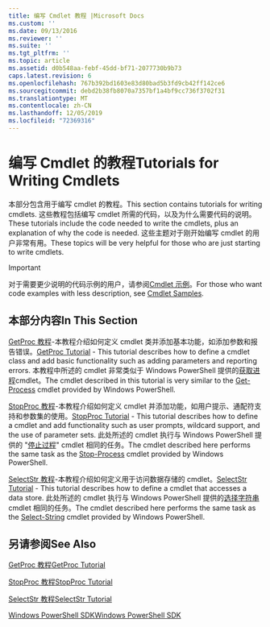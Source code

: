 ```yaml
---
title: 编写 Cmdlet 教程 |Microsoft Docs
ms.custom: ''
ms.date: 09/13/2016
ms.reviewer: ''
ms.suite: ''
ms.tgt_pltfrm: ''
ms.topic: article
ms.assetid: d0b548aa-febf-45dd-bf71-2077730b9b73
caps.latest.revision: 6
ms.openlocfilehash: 767b392bd1603e83d80bad5b3fd9cb42ff142ce6
ms.sourcegitcommit: debd2b38fb8070a7357bf1a4bf9cc736f3702f31
ms.translationtype: MT
ms.contentlocale: zh-CN
ms.lasthandoff: 12/05/2019
ms.locfileid: "72369316"
---
```

# <a name="tutorials-for-writing-cmdlets"></a><span data-ttu-id="9028b-102">编写 Cmdlet 的教程</span><span class="sxs-lookup"><span data-stu-id="9028b-102">Tutorials for Writing Cmdlets</span></span>

<span data-ttu-id="9028b-103">本部分包含用于编写 cmdlet 的教程。</span><span class="sxs-lookup"><span data-stu-id="9028b-103">This section contains tutorials for writing cmdlets.</span></span> <span data-ttu-id="9028b-104">这些教程包括编写 cmdlet 所需的代码，以及为什么需要代码的说明。</span><span class="sxs-lookup"><span data-stu-id="9028b-104">These tutorials include the code needed to write the cmdlets, plus an explanation of why the code is needed.</span></span> <span data-ttu-id="9028b-105">这些主题对于刚开始编写 cmdlet 的用户非常有用。</span><span class="sxs-lookup"><span data-stu-id="9028b-105">These topics will be very helpful for those who are just starting to write cmdlets.</span></span>

> [!IMPORTANT]
> <span data-ttu-id="9028b-106">对于需要更少说明的代码示例的用户，请参阅[Cmdlet 示例](./cmdlet-samples.md)。</span><span class="sxs-lookup"><span data-stu-id="9028b-106">For those who want code examples with less description, see [Cmdlet Samples](./cmdlet-samples.md).</span></span>

## <a name="in-this-section"></a><span data-ttu-id="9028b-107">本部分内容</span><span class="sxs-lookup"><span data-stu-id="9028b-107">In This Section</span></span>

<span data-ttu-id="9028b-108">[GetProc 教程](./getproc-tutorial.md)-本教程介绍如何定义 cmdlet 类并添加基本功能，如添加参数和报告错误。</span><span class="sxs-lookup"><span data-stu-id="9028b-108">[GetProc Tutorial](./getproc-tutorial.md) - This tutorial describes how to define a cmdlet class and add basic functionality such as adding parameters and reporting errors.</span></span> <span data-ttu-id="9028b-109">本教程中所述的 cmdlet 非常类似于 Windows PowerShell 提供的[获取进程](/powershell/module/Microsoft.PowerShell.Management/Get-Process)cmdlet。</span><span class="sxs-lookup"><span data-stu-id="9028b-109">The cmdlet described in this tutorial is very similar to the [Get-Process](/powershell/module/Microsoft.PowerShell.Management/Get-Process) cmdlet provided by Windows PowerShell.</span></span>

<span data-ttu-id="9028b-110">[StopProc 教程](./stopproc-tutorial.md)-本教程介绍如何定义 cmdlet 并添加功能，如用户提示、通配符支持和参数集的使用。</span><span class="sxs-lookup"><span data-stu-id="9028b-110">[StopProc Tutorial](./stopproc-tutorial.md) - This tutorial describes how to define a cmdlet and add functionality such as user prompts, wildcard support, and the use of parameter sets.</span></span> <span data-ttu-id="9028b-111">此处所述的 cmdlet 执行与 Windows PowerShell 提供的 "[停止过程](/powershell/module/Microsoft.PowerShell.Management/Stop-Process)" cmdlet 相同的任务。</span><span class="sxs-lookup"><span data-stu-id="9028b-111">The cmdlet described here performs the same task as the [Stop-Process](/powershell/module/Microsoft.PowerShell.Management/Stop-Process) cmdlet provided by Windows PowerShell.</span></span>

<span data-ttu-id="9028b-112">[SelectStr 教程](./selectstr-tutorial.md)-本教程介绍如何定义用于访问数据存储的 cmdlet。</span><span class="sxs-lookup"><span data-stu-id="9028b-112">[SelectStr Tutorial](./selectstr-tutorial.md) - This tutorial describes how to define a cmdlet that accesses a data store.</span></span> <span data-ttu-id="9028b-113">此处所述的 cmdlet 执行与 Windows PowerShell 提供的[选择字符串](/powershell/module/microsoft.powershell.utility/select-string)cmdlet 相同的任务。</span><span class="sxs-lookup"><span data-stu-id="9028b-113">The cmdlet described here performs the same task as the [Select-String](/powershell/module/microsoft.powershell.utility/select-string) cmdlet provided by Windows PowerShell.</span></span>

## <a name="see-also"></a><span data-ttu-id="9028b-114">另请参阅</span><span class="sxs-lookup"><span data-stu-id="9028b-114">See Also</span></span>

[<span data-ttu-id="9028b-115">GetProc 教程</span><span class="sxs-lookup"><span data-stu-id="9028b-115">GetProc Tutorial</span></span>](./getproc-tutorial.md)

[<span data-ttu-id="9028b-116">StopProc 教程</span><span class="sxs-lookup"><span data-stu-id="9028b-116">StopProc Tutorial</span></span>](./stopproc-tutorial.md)

[<span data-ttu-id="9028b-117">SelectStr 教程</span><span class="sxs-lookup"><span data-stu-id="9028b-117">SelectStr Tutorial</span></span>](./selectstr-tutorial.md)

[<span data-ttu-id="9028b-118">Windows PowerShell SDK</span><span class="sxs-lookup"><span data-stu-id="9028b-118">Windows PowerShell SDK</span></span>](../windows-powershell-reference.md)
